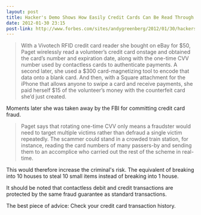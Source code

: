 ```yaml
---
layout: post
title: Hacker's Demo Shows How Easily Credit Cards Can Be Read Through Clothes And Wallets
date: 2012-01-30 23:15
post-link: http://www.forbes.com/sites/andygreenberg/2012/01/30/hackers-demo-shows-how-easily-credit-cards-can-be-read-through-clothes-and-wallets/
---
```


> With a Vivotech RFID credit card reader she bought on eBay for $50, Paget wirelessly read a volunteer’s credit card onstage and obtained the card’s number and expiration date, along with the one-time CVV number used by contactless cards to authenticate payments. A second later, she used a $300 card-magnetizing tool to encode that data onto a blank card. And then, with a Square attachment for the iPhone that allows anyone to swipe a card and receive payments, she paid herself $15 of the volunteer’s money with the counterfeit card she’d just created.

Moments later she was taken away by the FBI for committing credit card fraud.

> Paget says that rotating one-time CVV only means a fraudster would need to target multiple victims rather than defraud a single victim repeatedly. The scammer could stand in a crowded train station, for instance, reading the card numbers of many passers-by and sending them to an accomplice who carried out the rest of the scheme in real-time.

This would therefore increase the criminal's risk.  The equivalent of breaking into 10 houses to steal 10 small items instead of breaking into 1 house.

It should be noted that contactless debit and credit transactions are protected by the same fraud guarantee as standard transactions.

The best piece of advice: Check your credit card transaction history.

